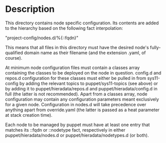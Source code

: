 Description
===========

This directory contains node specific configuration. Its contents are added to
the hierarchy based on the following fact interpolation:

  "project-config/nodes.d/%{::fqdn}"

This means that all files in this directory must have the desired node's
fully-qualified domain name as their filename (and the extension .yaml, of
course).

At minimum node configuration files must contain a classes array containing the
classes to be deployed on the node in question. config.d and repos.d
configuration for these classes must either be pulled in from sys11-config
by adding the relevant topics to puppet/sys11-topics (see above) or by adding
it to puppet/hieradata/repos.d and puppet/hieradata/config.d in full (the
latter is not recommended). Apart from a classes array, node configuration may
contain any configuration parameters meant exclusively for a given node.
Configuration in nodes.d will take precedence over anything apart from
override.yaml (the latter is passed as a heat parameter at stack creation
time).

Each node to be managed by puppet must have at least one entry that matches its
::fqdn or ::nodetype fact, respectively in either puppet/hieradata/nodes.d or
puppet/hieradata/nodetypes.d (or both).
